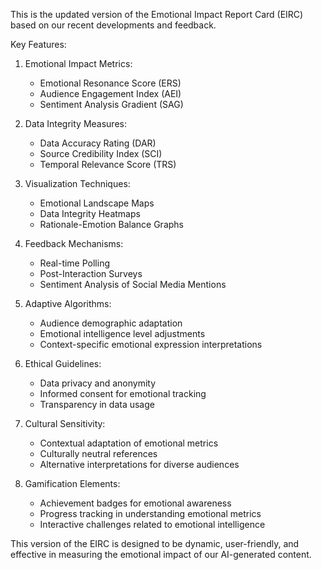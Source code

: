 This is the updated version of the Emotional Impact Report Card (EIRC) based on our recent developments and feedback.

Key Features:

1. Emotional Impact Metrics:
   - Emotional Resonance Score (ERS)
   - Audience Engagement Index (AEI)
   - Sentiment Analysis Gradient (SAG)

2. Data Integrity Measures:
   - Data Accuracy Rating (DAR)
   - Source Credibility Index (SCI)
   - Temporal Relevance Score (TRS)

3. Visualization Techniques:
   - Emotional Landscape Maps
   - Data Integrity Heatmaps
   - Rationale-Emotion Balance Graphs

4. Feedback Mechanisms:
   - Real-time Polling
   - Post-Interaction Surveys
   - Sentiment Analysis of Social Media Mentions

5. Adaptive Algorithms:
   - Audience demographic adaptation
   - Emotional intelligence level adjustments
   - Context-specific emotional expression interpretations

6. Ethical Guidelines:
   - Data privacy and anonymity
   - Informed consent for emotional tracking
   - Transparency in data usage

7. Cultural Sensitivity:
   - Contextual adaptation of emotional metrics
   - Culturally neutral references
   - Alternative interpretations for diverse audiences

8. Gamification Elements:
   - Achievement badges for emotional awareness
   - Progress tracking in understanding emotional metrics
   - Interactive challenges related to emotional intelligence

This version of the EIRC is designed to be dynamic, user-friendly, and effective in measuring the emotional impact of our AI-generated content.